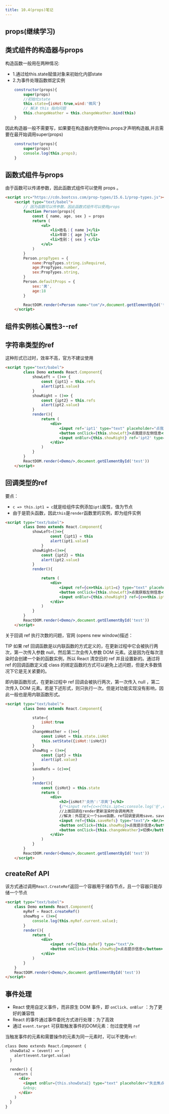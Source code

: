 ```yaml
---
title: 10.4(props)笔记
---
```

## **props(继续学习)**

## **类式组件的构造器与props**

构造函数一般用在两种情况:

- 1.通过给this.state赋值对象来初始化内部state
- 2.为事件处理函数绑定实例

```js
    constructor(props){
        super(props)
        //初始化state
        this.state={isHot:true,wind:'微风'}
        // 解决 this 指向问题
        this.changeWeather = this.changeWeather.bind(this)
    }
```

因此构造器一般不需要写，如果要在构造器内使用this.props才声明构造器,并且需要在最开始调用super(props)

```js
    constructor(props){
        super(props)
        console.log(this.props);
    }
```

## **函数式组件与props**

由于函数可以传递参数，因此函数式组件可以使用 props 。

```html
<script src="https://cdn.bootcss.com/prop-types/15.6.1/prop-types.js"></script>
    <script type="text/babel">
        // 因为函数可以传参数，因此函数式组件可以使用props
        function Person(props){
            const { name, age, sex } = props
            return (
                <ul>
                    <li>姓名：{ name }</li>    
                    <li>年龄：{ age }</li>    
                    <li>性别：{ sex } </li>    
                </ul>
            )
        }
        Person.propTypes = {
            name:PropTypes.string.isRequired,
            age:PropTypes.number,
            sex:PropTypes.string,
        }
        Person.defaultProps = {
            sex:'男',
            age:18
        }    

        ReactDOM.render(<Person name="tom"/>,document.getElementById('test'))
    </script>
```

## **组件实例核心属性3--ref**

## 字符串类型的ref

这种形式已过时，效率不高，官方不建议使用

```html
<script type="text/babel">
        class Demo extends React.Component{
            showLeft = ()=> {
                const {ipt1} = this.refs
                alert(ipt1.value)
            }
            showRight = ()=> {
                const {ipt2} = this.refs
                alert(ipt2.value)
            }
            render(){
                return (
                    <div>
                        <input ref='ipt1' type="text" placeholder="点我提示左侧信息"/>
                        <button onClick={this.showLeft}>点我提示左侧信息</button>
                        <input onBlur={this.showRight} ref='ipt2' type="text" placeholder="失去焦点提示右侧信息"/>
                    </div>
                )
            }
        }
        ReactDOM.render(<Demo/>,document.getElementById('test'))
    </script>
```

## 回调类型的ref

要点：

- `c => this.ipt1 = c`就是给组件实例添加`ipt1`属性，值为节点
- 由于是箭头函数，因此`this`是`render`函数里的实例，即为组件实例
  
```html
<script type="text/babel">
        class Demo extends React.Component{
            showLeft=()=>{
                    const {ipt1} = this
                    alert(ipt1.value)
                }
            showRight=()=>{
                const {ipt2} = this
                alert(ipt2.value)
            }
            render(){

                return (
                    <div>
                        <input ref={c=>this.ipt1=c} type="text" placeholder='点击获取左侧信息' />
                        <button onClick={this.showLeft}>点我获取左侧信息</button>
                        <input onBlur={this.showRight} ref={c=>this.ipt2=c} type="text" placeholder='失去焦点提示右侧信息'/>
                    </div>
                )
            }
        }
        ReactDOM.render(<Demo/>,document.getElementById('test'))
    </script>
```

关于回调 ref 执行次数的问题，官网 (opens new window)描述：

TIP
如果 ref 回调函数是以内联函数的方式定义的，在更新过程中它会被执行两次，第一次传入参数 null，然后第二次会传入参数 DOM 元素。这是因为在每次渲染时会创建一个新的函数实例，所以 React 清空旧的 ref 并且设置新的。通过将 ref 的回调函数定义成 class 的绑定函数的方式可以避免上述问题，但是大多数情况下它是无关紧要的。

即内联函数形式，在更新过程中 ref 回调会被执行两次，第一次传入 null ，第二次传入 DOM 元素。若是下述形式，则只执行一次。但是对功能实现没有影响，因此一般也是用内联函数形式。

```html
<script type="text/babel">
        class Demo extends React.Component{

            state={
                isHot:true
            }
            changeWeather = ()=>{
                const isHot = this.state.isHot
                this.setState({isHot:!isHot})
            }
            showMsg = ()=>{
                const {ipt} = this
                alert(ipt.value)
            }
            saveRefs = (c)=>{
                
            }
            render(){
                const {isHot} = this.state
                return (
                    <div>
                        <h2>{isHot?'炎热':'凉爽'}</h2>
                        {/*<input ref={c=>{this.ipt=c;console.log('@',c)}} type="text"/> <br/><br/>*/}
                        //上面回调在render更新渲染时会调用两次
                        //解决：外层定义一个save函数，ref回调里调用save，save里提取真实DOM
                        <input ref={this.saveRefs} type="text"/> <br/><br/>
                        <button onClick={this.showMsg}>点我提示信息</button>
                        <button onClick={this.changeWeather}>切换</button>    
                    </div>
                )
            }
        }
        ReactDOM.render(<Demo/>,document.getElementById('test'))
    </script>
```

## createRef API

该方式通过调用` React.CreateRef `返回一个容器用于储存节点，且一个容器只能存储一个节点

```html
<script type="text/babel">
    class Demo extends React.Component{
        myRef = React.createRef()
        showMsg = ()=>{
            console.log(this.myRef.current.value);
        }
        render(){
            return (
                <div>
                    <input ref={this.myRef} type="text"/>
                    <button onClick={this.showMsg}>点击提示信息</button>    
                </div>
            )
        }
    }
    ReactDOM.render(<Demo/>,document.getElementById('test'))
</script>
```

## 事件处理

- React 使用自定义事件，而非原生 DOM 事件，即 `onClick、onBlur` ：为了更好的兼容性
- React 的事件通过事件委托方式进行处理：为了高效
- 通过 `event.target` 可获取触发事件的DOM元素：勿过度使用 `ref`

当触发事件的元素和需要操作的元素为同一元素时，可以不使用`ref`:

```html
class Demo extends React.Component {
  showData2 = (event) => {
    alert(event.target.value)
  }

  render() {
    return (
      <div>
        <input onBlur={this.showData2} type="text" placeholder="失去焦点提示数据" />
        &nbsp;
      </div>
    )
  }
}
```
